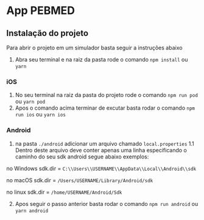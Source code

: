 # App PEBMED

## Instalação do projeto
Para abrir o projeto em um simulador basta seguir a instruções abaixo

1. Abra seu terminal e na raiz da pasta rode o comando `npm install` ou `yarn`

### iOS
1. No seu terminal na raiz da pasta do projeto rode o comando `npm run pod` ou `yarn pod`
2. Apos o comando acima terminar de excutar basta rodar o comando `npm run ios` ou `yarn ios`

### Android
1. na pasta `./android` adicionar um arquivo chamado `local.properties`
  1.1 Dentro deste arquivo deve conter apenas uma linha especificando o caminho do seu sdk android segue abaixo exemplos:

  no Windows sdk.dir = `C:\\Users\\USERNAME\\AppData\\Local\\Android\\sdk`

  no macOS sdk.dir = `/Users/USERNAME/Library/Android/sdk`
  
  no linux sdk.dir = `/home/USERNAME/Android/Sdk`

2. Apos seguir o passo anterior basta rodar o comando `npm run android` ou `yarn android`
